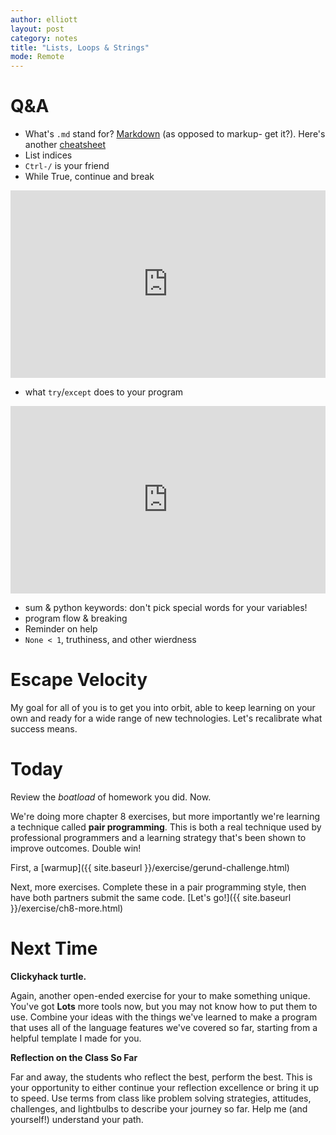 ```yaml
---
author: elliott
layout: post
category: notes
title: "Lists, Loops & Strings"
mode: Remote
---
```


# Q&A

* What's `.md` stand for?  [Markdown](https://guides.github.com/features/mastering-markdown/) (as opposed to markup- get it?).  Here's another [cheatsheet](http://assemble.io/docs/Cheatsheet-Markdown.html)
* List indices
* `Ctrl-/` is your friend
* While True, continue and break

<iframe src="https://trinket.io/embed/python/44b5d714de" width="100%" height="300" frameborder="0" marginwidth="0" marginheight="0" allowfullscreen></iframe>

* what `try`/`except` does to your program

<iframe src="https://trinket.io/embed/python/4b205b50d7" width="100%" height="300" frameborder="0" marginwidth="0" marginheight="0" allowfullscreen></iframe>

* sum & python keywords: don't pick special words for your variables!
* program flow & breaking
* Reminder on help
* `None < 1`, truthiness, and other wierdness

# Escape Velocity

My goal for all of you is to get you into orbit, able to keep learning on your own and
ready for a wide range of new technologies.  Let's recalibrate what success means.

# Today

Review the *boatload* of homework you did.  Now.

We're doing more chapter 8 exercises, but more importantly we're learning
a technique called **pair programming**.  This is both a real technique used
by professional programmers and a learning strategy that's been shown to
improve outcomes.  Double win!

First, a [warmup]({{ site.baseurl }}/exercise/gerund-challenge.html)

Next, more exercises.  Complete these in a pair programming style, then have both partners submit the same code. [Let's go!]({{ site.baseurl }}/exercise/ch8-more.html)

# Next Time

**Clickyhack turtle.**

Again, another open-ended exercise for your to make something unique.  You've got **Lots** more tools now, but you may not know how to put them to use.  Combine your ideas with the things we've learned to make a program that uses all of the language features we've covered so far, starting from a helpful template I made for you.

**Reflection on the Class So Far**

Far and away, the students who reflect the best, perform the best.  This is your opportunity to either continue your reflection excellence or bring it up to speed.  Use terms from class like problem solving strategies, attitudes, challenges, and lightbulbs to describe your journey so far.  Help me (and yourself!) understand your path.
